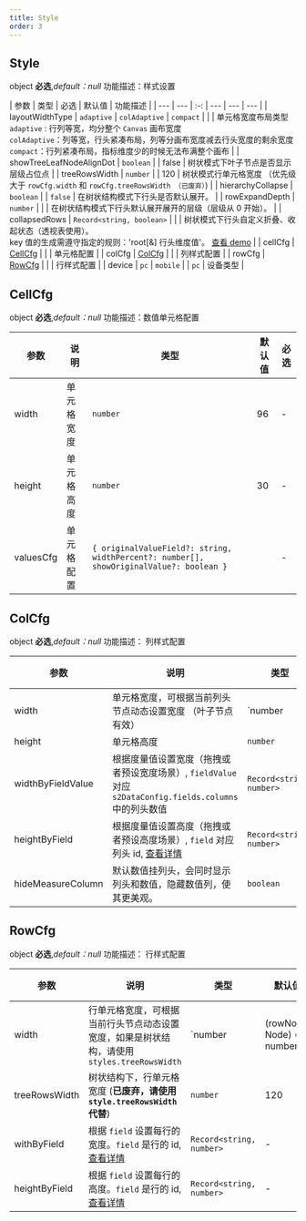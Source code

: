 ```yaml
---
title: Style
order: 3
---
```


## Style

object **必选**,_default：null_ 功能描述：样式设置

| 参数 | 类型 | 必选  | 默认值 | 功能描述 |
| --- | --- | :-:  | --- | --- | --- |
| layoutWidthType | `adaptive` \| `colAdaptive`  \| `compact` |    |  | 单元格宽度布局类型<br> `adaptive` : 行列等宽，均分整个 `Canvas` 画布宽度 <br> `colAdaptive`：列等宽，行头紧凑布局，列等分画布宽度减去行头宽度的剩余宽度<br> `compact`：行列紧凑布局，指标维度少的时候无法布满整个画布 |
| showTreeLeafNodeAlignDot | `boolean` |  |  false  | 树状模式下叶子节点是否显示层级占位点 |
| treeRowsWidth | `number` |  |  120  | 树状模式行单元格宽度 （优先级大于 `rowCfg.width` 和 `rowCfg.treeRowsWidth （已废弃）`) |
| hierarchyCollapse | `boolean` |  |   `false` | 在树状结构模式下行头是否默认展开。 |
| rowExpandDepth | `number` |  |    | 在树状结构模式下行头默认展开展开的层级（层级从 0 开始）。 |
| collapsedRows | `Record<string, boolean>` |  |  | 树状模式下行头自定义折叠、收起状态（透视表使用）。<br> key 值的生成需遵守指定的规则：'root[&] 行头维度值'。 [查看 demo](/zh/examples/basic/pivot#tree) |
| cellCfg | [CellCfg](#cellcfg) |  |  |   单元格配置 |
| colCfg | [ColCfg](#colcfg) |  |  |   列样式配置 |
| rowCfg | [RowCfg](#rowcfg) |  |  |   行样式配置 |
| device | `pc` \| `mobile` | |  `pc` | 设备类型 |

## CellCfg

object **必选**,_default：null_ 功能描述：数值单元格配置

| 参数    | 说明 | 类型   | 默认值 | 必选  |
| ------- | ------------ | ------ | ------ | ---- |
| width   | 单元格宽度   | `number` |    96 | - |
| height  | 单元格高度   | `number` |    30 | - |
| valuesCfg  | 单元格配置   | `{ originalValueField?: string, widthPercent?: number[], showOriginalValue?: boolean }` |   | - |

## ColCfg

object **必选**,_default：null_ 功能描述： 列样式配置

| 参数 | 说明 | 类型 | 默认值 | 必选  |
| --- | --- | --- | --- | :-:  |
| width |   单元格宽度，可根据当前列头节点动态设置宽度 （叶子节点有效） | `number | (colNode: Node) => number` |  |  |
| height |  单元格高度 | `number` | 30 |  |
| widthByFieldValue | 根据度量值设置宽度（拖拽或者预设宽度场景）, `fieldValue` 对应 `s2DataConfig.fields.columns` 中的列头数值 | `Record<string, number>`   | - |  |
| heightByField | 根据度量值设置高度（拖拽或者预设高度场景）, `field` 对应 列头 id, [查看详情](/zh/docs/manual/advanced/custom/cell-size#%E8%B0%83%E6%95%B4%E8%A1%8C%E5%A4%B4%E5%8D%95%E5%85%83%E6%A0%BC%E5%AE%BD%E9%AB%98) | `Record<string, number>`   | - |  |
| hideMeasureColumn | 默认数值挂列头，会同时显示列头和数值，隐藏数值列，使其更美观。 | `boolean` | false |  |

## RowCfg

object **必选**,_default：null_ 功能描述： 行样式配置

| 参数 | 说明 | 类型 | 默认值 | 必选  |
| --- | --- | --- | --- | :-:  |
| width | 行单元格宽度，可根据当前行头节点动态设置宽度，如果是树状结构，请使用 `styles.treeRowsWidth` | `number | (rowNode: Node) => number` | 96 |  |
| treeRowsWidth | 树状结构下，行单元格宽度 (**已废弃，请使用 `style.treeRowsWidth` 代替**) | `number` | 120 |  |
| withByField | 根据 `field` 设置每行的宽度。`field` 是行的 id, [查看详情](/zh/docs/manual/advanced/custom/cell-size#%E8%B0%83%E6%95%B4%E8%A1%8C%E5%A4%B4%E5%8D%95%E5%85%83%E6%A0%BC%E5%AE%BD%E9%AB%98) | `Record<string, number>` | - |  |
| heightByField | 根据 `field` 设置每行的高度。`field` 是行的 id, [查看详情](/zh/docs/manual/advanced/custom/cell-size#%E8%B0%83%E6%95%B4%E8%A1%8C%E5%A4%B4%E5%8D%95%E5%85%83%E6%A0%BC%E5%AE%BD%E9%AB%98) | `Record<string, number>` | - |  |
